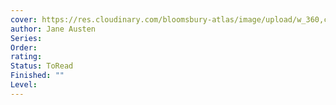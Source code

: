 ```yaml
---
cover: https://res.cloudinary.com/bloomsbury-atlas/image/upload/w_360,c_scale,dpr_1.5/jackets/9781847494139.jpg
author: Jane Austen
Series: 
Order: 
rating: 
Status: ToRead
Finished: ""
Level:
---
```








